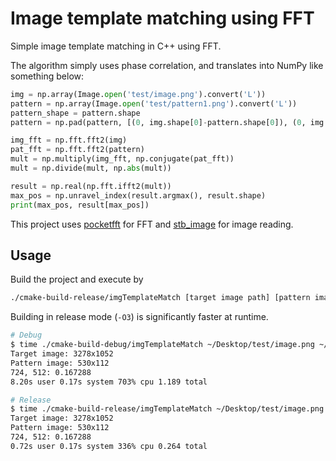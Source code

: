 # Image template matching using FFT
Simple image template matching in C++ using FFT.

The algorithm simply uses phase correlation, and translates into NumPy like something below:
```python
img = np.array(Image.open('test/image.png').convert('L'))
pattern = np.array(Image.open('test/pattern1.png').convert('L'))
pattern_shape = pattern.shape
pattern = np.pad(pattern, [(0, img.shape[0]-pattern.shape[0]), (0, img.shape[1]-pattern.shape[1])])

img_fft = np.fft.fft2(img)
pat_fft = np.fft.fft2(pattern)
mult = np.multiply(img_fft, np.conjugate(pat_fft))
mult = np.divide(mult, np.abs(mult))

result = np.real(np.fft.ifft2(mult))
max_pos = np.unravel_index(result.argmax(), result.shape)
print(max_pos, result[max_pos])
```

This project uses [pocketfft](https://gitlab.mpcdf.mpg.de/mtr/pocketfft/-/tree/cpp) for FFT
and [stb_image](https://github.com/nothings/stb) for image reading.


## Usage
Build the project and execute by
```bash
./cmake-build-release/imgTemplateMatch [target image path] [pattern image path]
```

Building in release mode (`-O3`) is significantly faster at runtime.
```bash
# Debug
$ time ./cmake-build-debug/imgTemplateMatch ~/Desktop/test/image.png ~/Desktop/test/pattern1.png
Target image: 3278x1052
Pattern image: 530x112
724, 512: 0.167288
8.20s user 0.17s system 703% cpu 1.189 total

# Release
$ time ./cmake-build-release/imgTemplateMatch ~/Desktop/test/image.png ~/Desktop/test/pattern1.png
Target image: 3278x1052
Pattern image: 530x112
724, 512: 0.167288
0.72s user 0.17s system 336% cpu 0.264 total
```
